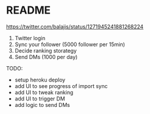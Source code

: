 # README

https://twitter.com/balajis/status/1271945241881268224

1. Twitter login
2. Sync your follower (5000 follower per 15min)
3. Decide ranking storategy
4. Send DMs (1000 per day)

TODO: 
 - setup heroku deploy
 - add UI to see progress of import sync
 - add UI to tweak ranking
 - add UI to trigger DM
 - add logic to send DMs
